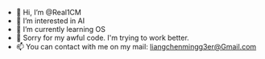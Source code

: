 - 👋 Hi, I’m @Real1CM
- 👀 I’m interested in AI
- 🌱 I’m currently learning OS
- 💞️ Sorry for my awful code. I'm trying to work better.
- 📫 You can contact with me on my mail: liangchenmingg3er@Gmail.com

<!---
Real1CM/Real1CM is a ✨ special ✨ repository because its `README.md` (this file) appears on your GitHub profile.
You can click the Preview link to take a look at your changes.
--->
